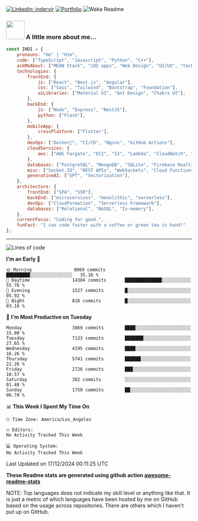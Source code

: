

[![Linkedin: indervir](https://img.shields.io/badge/-Indervir%20Singh-blue?style=flat-square&logo=Linkedin&logoColor=white&link=https://www.linkedin.com/in/indervir-singh/)](https://www.linkedin.com/in/indervir-singh/)
[![Portfolio](https://img.shields.io/badge/Developer%20Portfolio-46a2f1.svg?&style=flat-square&logo=Google-Chrome&logoColor=white&link=https://www.softwareindi.com/)](https://www.softwareindi.com)
![Waka Readme](https://github.com/indervirsingh/indervirsingh/workflows/Waka%20Readme/badge.svg)

<!-- ### 📫 Like to meet me?

Pick a slot if you'd like to meet me and chat about anything you are passionate about - but make sure to describe the agenda

<a href="https://calendly.com/anmol098/30min" target="_blank"><img width="498" alt="meet_link" src="https://user-images.githubusercontent.com/15426564/144297439-f530f383-e73e-41e0-9914-a9b7d3f432e5.png"></a>

👇 Hit in your console or terminal to connect with me.

```bash
npx anmol
```
**👆 This command line tool can be found at [npx anmol](https://github.com/anmol098/npx_card)** -->

### <img src="https://media.giphy.com/media/VgCDAzcKvsR6OM0uWg/giphy.gif" width="50"> A little more about me...  

```javascript
const INDI = {
    pronouns: "He" | "Him",
    code: ["TypeScript", "Javascript", "Python", "C++"],
    askMeAbout: ["MEAN Stack", "iOS apps", "Web Design", "UI/UX", "tech trends"],
    technologies: {
        frontEnd: {
            js: ["React", "Next.js", "Angular"],
            css: ["Sass", "Tailwind", "Bootstrap", "Foundation"],
            uiLibraries: ["Material UI", "Ant Design", "Chakra UI"],
        },
        backEnd: {
            js: ["Node", "Express", "NestJS"],
            python: ["Flask"],
        },
        mobileApp: {
            crossPlatform: ["Flutter"],
        },
        devOps: ["Docker🐳", "CI/CD", "Nginx", "GitHub Actions"],
        cloudServices: {
            aws: ["AWS Fargate", "EC2", "S3", "Lambda", "CloudWatch", "RDS"],
        },
        databases: ["PostgreSQL", "MongoDB", "SQLite", "Firebase Realtime DB", "redis"],
        misc: ["Socket.IO", "REST APIs", "WebSockets", "Cloud Functions"],
        generativeAI: ["GPT", "Vectorization"],
    },
    architecture: {
        frontEnd: ["SPA", "SSR"],
        backEnd: ["microservices", "monolithic", "serverless"],
        devOps: ["CloudFormation", "Serverless Framework"],
        databases: ["Relational", "NoSQL", "In-memory"],
    },
    currentFocus: "Coding for good.",
    funFact: "I can code faster with a coffee or green tea in hand!"
};
```


---
<!--START_SECTION:waka-->
![Lines of code](https://img.shields.io/badge/From%20Hello%20World%20I%27ve%20Written-6.2%20million%20lines%20of%20code-blue)

**I'm an Early 🐤** 

```text
🌞 Morning                9069 commits        █████████░░░░░░░░░░░░░░░░   35.16 % 
🌆 Daytime                14384 commits       ██████████████░░░░░░░░░░░   55.76 % 
🌃 Evening                1527 commits        █░░░░░░░░░░░░░░░░░░░░░░░░   05.92 % 
🌙 Night                  816 commits         █░░░░░░░░░░░░░░░░░░░░░░░░   03.16 % 
```
📅 **I'm Most Productive on Tuesday** 

```text
Monday                   3869 commits        ████░░░░░░░░░░░░░░░░░░░░░   15.00 % 
Tuesday                  7133 commits        ███████░░░░░░░░░░░░░░░░░░   27.65 % 
Wednesday                4195 commits        ████░░░░░░░░░░░░░░░░░░░░░   16.26 % 
Thursday                 5741 commits        ██████░░░░░░░░░░░░░░░░░░░   22.26 % 
Friday                   2726 commits        ███░░░░░░░░░░░░░░░░░░░░░░   10.57 % 
Saturday                 382 commits         ░░░░░░░░░░░░░░░░░░░░░░░░░   01.48 % 
Sunday                   1750 commits        ██░░░░░░░░░░░░░░░░░░░░░░░   06.78 % 
```


📊 **This Week I Spent My Time On** 

```text
🕑︎ Time Zone: America/Los_Angeles

🔥 Editors: 
No Activity Tracked This Week

💻 Operating System: 
No Activity Tracked This Week
```


 Last Updated on 17/12/2024 00:11:25 UTC
<!--END_SECTION:waka-->

**These Readme stats are generated using github action [awesome-readme-stats](https://github.com/anmol098/waka-readme-stats)**

NOTE: Top languages does not indicate my skill level or anything like that. It is just a metric of which languages have been hosted by me on GitHub based on the usage across repositories. There are others which I haven't put up on GitHub.
